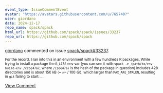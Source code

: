 ```yaml
---
event_type: IssueCommentEvent
avatar: "https://avatars.githubusercontent.com/u/765740?"
user: giordano
date: 2024-12-17
repo_name: spack/spack
html_url: https://github.com/spack/spack/issues/33237
repo_url: https://github.com/spack/spack
---
```


<a href='https://github.com/giordano' target='_blank'>giordano</a> commented on issue <a href='https://github.com/spack/spack/issues/33237' target='_blank'>spack/spack#33237</a>.

<small>For the record, I ran into this in an environment with a few hundreds R packages.  While trying to install a package the `R_LIBS` env var (you can see it with `spack -e /path/to/env build-env /czoe47a7`, where `/czoe47a7` is the hash of the package in question) includes 428 directories and is about 150 kB (~ 𝄹 / 100 :stuck_out_tongue:), which larger than `MAX_ARG_STRLEN`, resulting in `git` failing to start:...</small>

<a href='https://github.com/spack/spack/issues/33237' target='_blank'>View Comment</a>